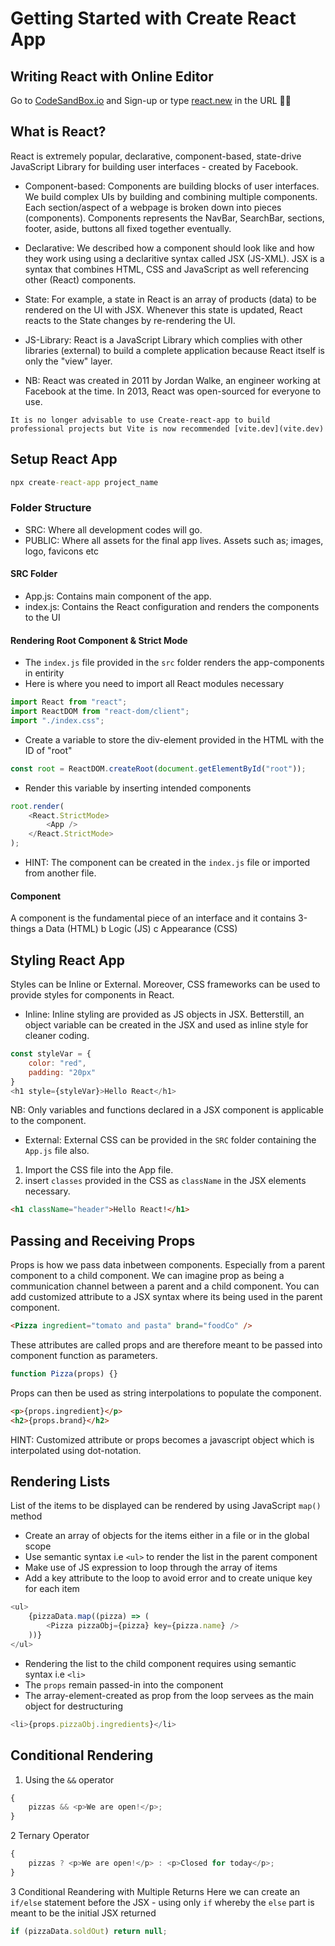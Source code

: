 # Getting Started with Create React App

## Writing React with Online Editor

Go to [CodeSandBox.io](codesandbox.io) and Sign-up or type [react.new](react.new) in the URL ✍🏽

## What is React?

React is extremely popular, declarative, component-based, state-drive JavaScript Library for building user interfaces - created by Facebook.

-   Component-based: Components are building blocks of user interfaces. We build complex UIs by building and combining multiple components. Each section/aspect of a webpage is broken down into pieces (components).
    Components represents the NavBar, SearchBar, sections, footer, aside, buttons all fixed together eventually.

-   Declarative: We described how a component should look like and how they work using using a declaritive syntax called JSX (JS-XML). JSX is a syntax that combines HTML, CSS and JavaScript as well referencing other (React) components.

-   State: For example, a state in React is an array of products (data) to be rendered on the UI with JSX. Whenever this state is updated, React reacts to the State changes by re-rendering the UI.

-   JS-Library: React is a JavaScript Library which complies with other libraries (external) to build a complete application because React itself is only the "view" layer.

-   NB: React was created in 2011 by Jordan Walke, an engineer working at Facebook at the time. In 2013, React was open-sourced for everyone to use.

`It is no longer advisable to use Create-react-app to build professional projects but Vite is now recommended [vite.dev](vite.dev)`

## Setup React App

```cmd
npx create-react-app project_name
```

### Folder Structure

-   SRC: Where all development codes will go.
-   PUBLIC: Where all assets for the final app lives. Assets such as; images, logo, favicons etc

#### SRC Folder

-   App.js: Contains main component of the app.
-   index.js: Contains the React configuration and renders the components to the UI

#### Rendering Root Component & Strict Mode

-   The `index.js` file provided in the `src` folder renders the app-components in entirity
-   Here is where you need to import all React modules necessary

```javascript
import React from "react";
import ReactDOM from "react-dom/client";
import "./index.css";
```

-   Create a variable to store the div-element provided in the HTML with the ID of "root"

```javascript
const root = ReactDOM.createRoot(document.getElementById("root"));
```

-   Render this variable by inserting intended components

```javascript
root.render(
	<React.StrictMode>
		<App />
	</React.StrictMode>
);
```

-   HINT: The component can be created in the `index.js` file or imported from another file.

#### Component

A component is the fundamental piece of an interface and it contains 3-things
a Data (HTML)
b Logic (JS)
c Appearance (CSS)

## Styling React App

Styles can be Inline or External. Moreover, CSS frameworks can be used to provide styles for components in React.

-   Inline: Inline styling are provided as JS objects in JSX. Betterstill, an object variable can be created in the JSX and used as inline style for cleaner coding.

```javascript
const styleVar = {
    color: "red",
    padding: "20px"
}
<h1 style={styleVar}>Hello React</h1>
```

NB: Only variables and functions declared in a JSX component is applicable to the component.

-   External: External CSS can be provided in the `SRC` folder containing the `App.js` file also.

1. Import the CSS file into the App file.
2. insert `classes` provided in the CSS as `className` in the JSX elements necessary.

```html
<h1 className="header">Hello React!</h1>
```

## Passing and Receiving Props

Props is how we pass data inbetween components. Especially from a parent component to a child component. We can imagine prop as being a communication channel between a parent and a child component.
You can add customized attribute to a JSX syntax where its being used in the parent component.

```html
<Pizza ingredient="tomato and pasta" brand="foodCo" />
```

These attributes are called props and are therefore meant to be passed into component function as parameters.

```javascript
function Pizza(props) {}
```

Props can then be used as string interpolations to populate the component.

```html
<p>{props.ingredient}</p>
<h2>{props.brand}</h2>
```

HINT: Customized attribute or props becomes a javascript object which is interpolated using dot-notation.

## Rendering Lists

List of the items to be displayed can be rendered by using JavaScript `map()` method

-   Create an array of objects for the items either in a file or in the global scope
-   Use semantic syntax i.e `<ul>` to render the list in the parent component
-   Make use of JS expression to loop through the array of items
-   Add a key attribute to the loop to avoid error and to create unique key for each item

```javascript
<ul>
	{pizzaData.map((pizza) => (
		<Pizza pizzaObj={pizza} key={pizza.name} />
	))}
</ul>
```

-   Rendering the list to the child component requires using semantic syntax i.e `<li>`
-   The `props` remain passed-in into the component
-   The array-element-created as prop from the loop servees as the main object for destructuring

```javascript
<li>{props.pizzaObj.ingredients}</li>
```

## Conditional Rendering

1.  Using the `&&` operator

```javascript
{
	pizzas && <p>We are open!</p>;
}
```

2 Ternary Operator

```javascript
{
	pizzas ? <p>We are open!</p> : <p>Closed for today</p>;
}
```

3 Conditional Reandering with Multiple Returns
Here we can create an `if/else` statement before the JSX - using only `if` whereby the `else` part is meant to be the initial JSX returned

```javascript
if (pizzaData.soldOut) return null;
```
